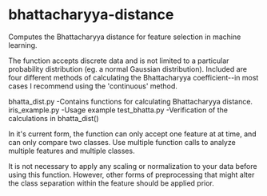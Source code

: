 # bhattacharyya-distance
Computes the Bhattacharyya distance for feature selection in machine learning.


The function accepts discrete data and is not limited to a particular probability distribution (eg. a normal Gaussian distribution). Included are four different methods of calculating the Bhattacharyya coefficient--in most cases I recommend using the 'continuous' method.

bhatta_dist.py  -Contains functions for calculating Bhattacharyya distance.
iris_example.py -Usage example
test_bhatta.py  -Verification of the calculations in bhatta_dist()

In it's current form, the function can only accept one feature at at time, and can only compare two classes. Use multiple function calls to analyze multiple features and multiple classes.

It is not necessary to apply any scaling or normalization to your data before using this function. However, other forms of preprocessing that might alter the class separation within the feature should be applied prior.
